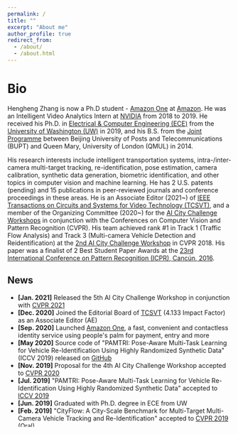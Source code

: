 ```yaml
---
permalink: /
title: ""
excerpt: "About me"
author_profile: true
redirect_from: 
  - /about/
  - /about.html
---
```

# <i class="fa fa-cog fa-spin fa-fw"></i> Bio #

Hengheng Zhang is now a Ph.D student - [Amazon One](https://one.amazon.com/) at [Amazon](https://www.amazon.com/). He was an Intelligent Video Analytics Intern at [NVIDIA](https://www.nvidia.com/en-us/) from 2018 to 2019. He received his Ph.D. in [Electrical & Computer Engineering (ECE)](https://www.ece.uw.edu/) from the [University of Washington (UW)](http://www.washington.edu/) in 2019, and his B.S. from the [Joint Programme](http://www.eecs.qmul.ac.uk/study-abroad/joint-programme-bupt/) between Beijing University of Posts and Telecommunications (BUPT) and Queen Mary, University of London (QMUL) in 2014. 

His research interests include intelligent transportation systems, intra-/inter-camera multi-target tracking, re-identification, pose estimation, camera calibration, synthetic data generation, biometric identification, and other topics in computer vision and machine learning. He has 2 U.S. patents (pending) and 15 publications in peer-reviewed journals and conference proceedings in these areas. He is an Associate Editor (2021~) of [IEEE Transactions on Circuits and Systems for Video Technology (TCSVT)](https://ieeexplore.ieee.org/xpl/RecentIssue.jsp?punumber=76), and a member of the Organizing Committee (2020~) for the [AI City Challenge Workshops](https://www.aicitychallenge.org/) in conjunction with the Conferences on Computer Vision and Pattern Recognition (CVPR). His team achieved rank #1 in Track 1 (Traffic Flow Analysis) and Track 3 (Multi-camera Vehicle Detection and Reidentification) at the [2nd AI City Challenge Workshop](https://www.aicitychallenge.org/2018-ai-city-challenge/) in CVPR 2018. His paper was a finalist of 2 Best Student Paper Awards at the [23rd International Conference on Pattern Recognition (ICPR), Cancún, 2016](https://iapr.org/archives/icpr2016/site.1.html). 


## <i class="fa fa-fw fa-rss "></i> News ##

<ul style="width: auto; height: 300px; overflow: auto">
  <li> <b>[Jan. 2021]</b> Released the 5th AI City Challenge Workshop in conjunction with <a href="http://cvpr2021.thecvf.com/">CVPR 2021</a></li> 
  
  <li> <b>[Dec. 2020]</b> Joined the Editorial Board of <a href="https://ieeexplore.ieee.org/xpl/RecentIssue.jsp?punumber=76">TCSVT</a> (4.133 Impact Factor) as an Associate Editor (AE)</li>
  
  <li> <b>[Sep. 2020]</b> Launched <a href="https://blog.aboutamazon.com/innovation/introducing-amazon-one-a-new-innovation-to-make-everyday-activities-effortless">Amazon One</a>, a fast, convenient and contactless identity service using people's palm for payment, entry and more</li>
  
  <li> <b>[May 2020]</b> Source code of "PAMTRI: Pose-Aware Multi-Task Learning for Vehicle Re-Identification Using Highly Randomized Synthetic Data" (ICCV 2019) released on <a href="https://github.com/NVlabs/PAMTRI">GitHub</a></li>

  <li> <b>[Nov. 2019]</b> Proposal for the 4th AI City Challenge Workshop accepted to <a href="http://cvpr2020.thecvf.com/">CVPR 2020</a></li>

  <li> <b>[Jul. 2019]</b> "PAMTRI: Pose-Aware Multi-Task Learning for Vehicle Re-Identification Using Highly Randomized Synthetic Data" accepted to <a href="http://iccv2019.thecvf.com/">ICCV 2019</a></li>

  <li> <b>[Jun. 2019]</b> Graduated with Ph.D. degree in ECE from UW</li>

  <li> <b>[Feb. 2019]</b> "CityFlow: A City-Scale Benchmark for Multi-Target Multi-Camera Vehicle Tracking and Re-Identification" accepted to <a href="http://cvpr2019.thecvf.com/">CVPR 2019</a> (<a href="https://youtu.be/fzJe8M2y1s0">Oral</a>)</li>

  <li> <b>[Jun. 2018]</b> Achieved rank #1 in Track 1: Traffic Flow Analysis (<a href="https://youtu.be/_i4numqiv7Y">Demo</a>) and Track 3: Multi-camera Vehicle Detection and Reidentification (<a href="https://youtu.be/Jlvh_KxHl40">Demo</a>) at the <a href="https://www.aicitychallenge.org/2018-ai-city-challenge/">2nd AI City Challenge Workshop</a> in <a href="http://cvpr2018.thecvf.com/">CVPR 2018</a></li> 

  <li> <b>[Jun. 2018]</b> "Joint Multi-View People Tracking and Pose Estimation for 3D Scene Reconstruction" accepted to <a href="http://www.icme2018.org/">ICME 2018</a> (Oral)</li> 

  <li> <b>[Aug. 2017]</b> Selected as the winner of Track 2: AI City Applications (<a href="https://youtu.be/QA0Iek4tR0k">Demo</a>) at the 1st AI City Challenge Workshop in <a href="http://cse.stfx.ca/~smartworld/2017/smartworld/index.php">SmartWorld 2017</a></li> 


  <li> <b>[May 2017]</b> "Online-Learning-Based Human Tracking Across Non-Overlapping Cameras" accepted to <a href="http://tcsvt.polito.it/">TCSVT</a></li> 

  <li> <b>[Dec. 2016]</b> "Camera Self-Calibration from Tracking of Moving Persons" selected as a finalist of 2 Best Student Paper Awards at <a href="https://iapr.org/archives/icpr2016/site.1.html">ICPR 2016</a></li>
  
  <li> <b>[Dec. 2015]</b> "Multiple-Kernel Adaptive Segmentation and Tracking (MAST) for Robust Object Tracking" accepted to <a href="http://www.icme2018.org/">ICASSP 2016</a> (Oral)</li>

  <li> <b>[Jun. 2014]</b> Graduated with B.Sc. (Eng.) degree from the Joint Programme between BUPT and QMUL with First Class Honours</li>
</ul>


<script type='text/javascript' id='clustrmaps' src='//cdn.clustrmaps.com/map_v2.js?cl=2d78ad&w=a&t=n&d=i6Cg2uwoVYtktTxLJzeGkQjg7ICgXupw_nf4-TfxTF4&co=ffffff'></script>
